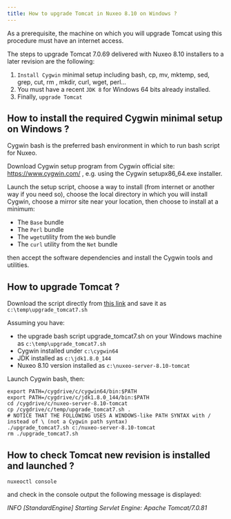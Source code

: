 ```yaml
---
title: How to upgrade Tomcat in Nuxeo 8.10 on Windows ?
---
```


As a prerequisite, the machine on which you will upgrade Tomcat using this procedure must have an internet access.

The steps to upgrade Tomcat 7.0.69 delivered with Nuxeo 8.10 installers to a later revision are the following:
1. `Install Cygwin` minimal setup including bash, cp, mv, mktemp, sed, grep, cut, rm , mkdir, curl, wget, perl… 
2. You must have a recent `JDK 8` for Windows 64 bits already installed.
3. Finally, `upgrade Tomcat`

## How to install the required Cygwin minimal setup on Windows ?
Cygwin bash is the preferred bash environment in which to run bash script for Nuxeo.

Download Cygwin setup program from Cygwin official site: https://www.cygwin.com/ , e.g. using the Cygwin setupx86_64.exe installer.

Launch the setup script, choose a way to install (from internet or another way if you need so), choose the local directory in which you will install Cygwin, choose a mirror site near your location, then choose to install at a minimum:
* The `Base` bundle
* The `Perl` bundle
* The `wget`utility from the `Web` bundle
* The `curl` utility from the `Net` bundle

then accept the software dependencies and install the Cygwin tools and utilities.


## How to upgrade Tomcat ?

Download the script directly from [this link](upgrade_tomcat7.sh)
and save it as `c:\temp\upgrade_tomcat7.sh`

Assuming you have:
* the upgrade bash script upgrade_tomcat7.sh on your Windows machine as `c:\temp\upgrade_tomcat7.sh`
* Cygwin installed under `c:\cygwin64`
* JDK installed as `c:\jdk1.8.0_144`
* Nuxeo 8.10 version installed as `c:\nuxeo-server-8.10-tomcat`

Launch Cygwin bash, then:
```
export PATH=/cygdrive/c/cygwin64/bin:$PATH
export PATH=/cygdrive/c/jdk1.8.0_144/bin:$PATH
cd /cygdrive/c/nuxeo-server-8.10-tomcat
cp /cygdrive/c/temp/upgrade_tomcat7.sh .
# NOTICE THAT THE FOLLOWING USES A WINDOWS-like PATH SYNTAX with / instead of \ (not a Cygwin path syntax)
./upgrade_tomcat7.sh c:/nuxeo-server-8.10-tomcat
rm ./upgrade_tomcat7.sh
```

## How to check Tomcat new revision is installed and launched ?
```
nuxeoctl console
```
and check in the console output the following message is displayed:

  *INFO  [StandardEngine] Starting Servlet Engine: Apache Tomcat/7.0.81*
